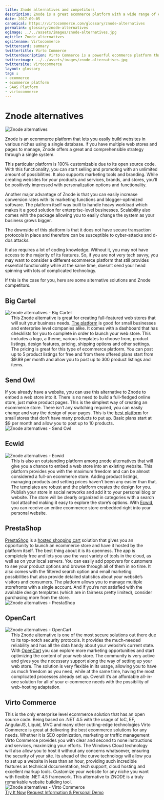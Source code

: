 ```yaml
--- 
title: Znode alternatives and competitors
description: Znode is a great ecommerce platform with a wide range of opportunities, but there are some alternative solutions and Znode competitors that you should check out. Learn more about it in this article.
date: 2017-09-05
canonical: https://virtocommerce.com/glossary/znode-alternatives
permalink: glossary/znode-alternatives
ogimage: ../../assets/images/znode-alternatives.jpg
ogtitle: Znode alternatives 
ogsitename: Virtocommerce
twittercard: summary
twittertitle: Virto Commerce
twitterdescription: Virto Commerce is a powerful ecommerce platform that includes everything you need to create an online store and sell online. Try it free with Free Community License
twitterimage: ../../assets/images/znode-alternatives.jpg
twittersite: Virtocommerce
layout: glossary
tags : 
- ecommerce
- ecommerce platform
- SAAS Platform
- virtocommerce 
---
```

<div class="business-cnt">
    <div class="head __cart">
        <h1 class="title">Znode alternatives </h1>
    </div>
    <img alt="Znode alternatives" src="assets/images/znode-alternatives.jpg" />
    <p class="text">
    Znode is an ecommerce platform that lets you easily build websites in various niches using a single database. If you have multiple web stores and pages to manage, Znode offers a great and comprehensible strategy through a single system. 
    </p>  
    <p class="text">
    This particular platform is 100% customizable due to its open source code. With this functionality, you can start selling and promoting with an unlimited amount of possibilities. It also supports marketing tools and branding.  While creating websites for your products and services, brands, and stores, you’ll be positively impressed with personalization options and functionality. 
    </p>
    <p class="text">
    Another major advantage of Znode is that you can easily increase conversion rates with its marketing functions and blogger-optimized software. The platform itself was built to handle heavy workload which makes it a good solution for enterprise-level businesses. Scalability also comes with the package allowing you to easily change the system as your business grows bigger. 
    </p>
    <p class="text">
    The downside of this platform is that it does not have secure transaction protocols in place and therefore can be susceptible to cyber-attacks and d-dos attacks. 
    </p>
    <p class="text">
    It also requires a lot of coding knowledge. Without it, you may not have access to the majority of its features. So, if you are not very tech savvy, you may want to consider a different ecommerce platform that still provides essential functionality while at the same time, doesn’t send your head spinning with lots of complicated technology. 
    </p>
    <p class="text">
    If this is the case for you, here are some alternative solutions and Znode competitors.
    </p>
    <h2>Big Cartel</h2>
    <div class="col-w">
        <div class="col __col-30">
            <img alt="Znode alternatives  - Big Cartel" src="assets/images/bigcartel.jpg" />
        </div>
        <div class="col __col-70 text" style="margin-top: 0; padding-left: 20px;">
            This Znode alternative is great for creating full-featured web stores that will suit your business needs. <a href="https://www.bigcartel.com/" rel="nofollow">The platform</a> is good for small businesses and enterprise level companies alike. It comes with a dashboard that has checklists for you to complete in order to launch your web store. This includes a logo, a theme, various templates to choose from, product listings, design features, pricing, shipping options and other settings. 
            The pricing is great for this type of ecommerce platform. You can post up to 5 product listings for free and from there offered plans start from $9.99 per month and allow you to post up to 300 product listings and items. 
        </div>
    </div>
    <h2>Send Owl</h2>
    <div class="col-w">
        <div class="col __col-70 text" style="margin-top: 0; padding-right: 20px;">
           If you already have a website, you can use this alternative to Znode to embed a web store into it. There is no need to build a full-fledged online store, just make product pages. This is the simplest way of creating an ecommerce store. There isn’t any switching required, you can easily change and vary the design of your pages. 
           This is the <a href="https://www.sendowl.com/" rel="nofollow">best platform</a> for small stores that don’t have many products to put up. Basic plans start at $9 per month and allow you to post up to 10 products. 
           </div>
        <div class="col __col-30">
            <img alt="Znode alternatives  - Send Owl" src="assets/images/sendowl.jpg" />
        </div>
    </div>
        <h2>Ecwid</h2>
    <div class="col-w">
        <div class="col __col-30">
            <img alt="Znode alternatives  - Ecwid" src="assets/images/ecwid.jpg" />
        </div>
        <div class="col __col-70 text" style="margin-top: 0; padding-left: 20px;">
            This is also an outstanding platform among znode alternatives that will give you a chance to embed a web store into an existing website. This platform provides you with the maximum freedom and can be almost considered a full-on ecommerce store. Adding product listings, managing products and setting prices haven’t been any easier than that.  
            The templates are robust and the platform creates the design for you. Publish your store in social networks and add it to your personal blog or website. The store will be clearly organized in categories with a search tool attached making it easy to explore the store’s options. With <a href="https://www.ecwid.com/" rel="nofollow">Ecwid</a>, you can receive an entire ecommerce store embedded right into your personal website. 
            </div>
    </div>
    <h2>PrestaShop</h2>
    <div class="col-w">
        <div class="col __col-70 text" style="margin-top: 0; padding-right: 20px;">
           <a href="https://www.prestashop.com/en" rel="nofollow">PrestaShop</a> is a <a href="{{ '/glossary/hosted-shopping-cart' | absolute_url }}">hosted shopping cart</a> solution that gives you an opportunity to launch an ecommerce store and have it hosted by the platform itself. 
           The best thing about it is its openness. The app is completely free and lets you use the vast variety of tools in the cloud, as well as on your local servers. 
           You can easily add popovers for customers to see your product options and browse through all of them in no time. It also comes with the filtered search option and email marketing possibilities that also provide detailed statistics about your website’s visitors and consumers.            
          The platform allows you to manage multiple storefronts with a single account. And if you’re not satisfied with the available design templates (which are in fairness pretty limited), consider purchasing more from the store. 
          </div>
        <div class="col __col-30">
            <img alt="Znode alternatives  - PrestaShop" src="assets/images/prestashop.jpg" />
        </div>
    </div>
        <h2>OpenCart </h2>
    <div class="col-w">
        <div class="col __col-30">
            <img alt="Znode alternatives  - OpenCart" src="assets/images/opencart.jpg" />
        </div>
        <div class="col __col-70 text" style="margin-top: 0; padding-left: 20px;">
            This Znode alternative is one of the most secure solutions out there due to its top-notch security protocols. It provides the much-needed reliability and has all the data handy about your website’s current state. 
            With <a href="https://www.opencart.com/" rel="nofollow">OpenCart</a> you can explore more marketing opportunities and start optimizing the content of your web store. 
            The community is very active and gives you the necessary support along the way of setting up your web store. The solution is very flexible in its usage, allowing you to have as much freedom as you need, while at the same time, having the most complicated processes already set up. Overall it’s an affordable all-in-one solution for all of your e-commerce needs with the possibility of web-hosting adaptation.  
        </div>
    </div>
    <h2>Virto Commerce</h2>
    <div class="col-w">
        <div class="col __col-70 text" style="margin-top: 0; padding-right: 20px;">
           This is the only enterprise level ecommerce solution that has an open source code. Being based on .NET 4.5 with the usage of IoC, EF, AngularJS, Liquid, MVC and many other cutting-edge technologies Virto Commerce is great at delivering the best ecommerce solutions for any needs. Whether it is SEO optimization, marketing or traffic management Virto Commerce provides you with clear and second to none instructions and services, maximizing your efforts. 
           The Windows Cloud technology will also allow you to host it without any concerns whatsoever, ensuring the security of your site. Its ahead of the curve technology will allow you to set up a website in less than an hour, providing such incredible features as technical documentation, tech support, cloud hosting and excellent markup tools. Customize your website for any niche you want with flexible .NET 4.5 framework. This alternative to ZNODE is a truly remarkable website building tool.
           </div>
        <div class="col __col-30">
            <img alt="Znode alternatives  - Virto Commerce" src="assets/images/virto-commerce-screen.jpg" />
        </div>
    </div>
<div class="buttons">
        <a class="button fill" href="/try-now">Try It Now</a>
        <a class="button fill" href="/contact-us">Request Information & Personal Demo</a>
    </div>
</div>

